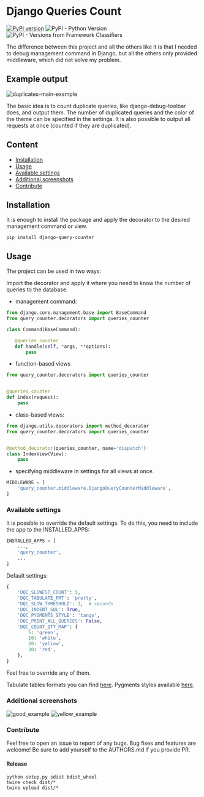 # Django Queries Count

[![PyPI version](https://badge.fury.io/py/django-query-counter.svg)](https://badge.fury.io/py/django-query-counter)
![PyPI - Python Version](https://img.shields.io/pypi/pyversions/django-query-counter)
![PyPI - Versions from Framework Classifiers](https://img.shields.io/pypi/frameworkversions/django/django-query-counter)


The difference between this project and all the others like it is that I needed
 to debug management command in Django, but all the others only provided middleware,
 which did not solve my problem.

## Example output

![duplicates-main-example](https://user-images.githubusercontent.com/13550539/117552176-89c30b80-b052-11eb-80b9-7eb32435d116.png)

The basic idea is to count duplicate queries, like django-debug-toolbar does,
 and output them. The number of duplicated queries and the color of the theme
 can be specified in the settings. It is also possible to output all requests
 at once (counted if they are duplicated).

## Content

- [Installation](#installation)
- [Usage](#usage)
- [Available settings](#available-settings)
- [Additional screenshots](#additional-screenshots)
- [Contribute](#contribute)

## Installation

It is enough to install the package and apply the decorator to the desired
 management command or view.

```shell
pip install django-query-counter
```

## Usage

The project can be used in two ways:

Import the decorator and apply it where you need to know the number of queries
 to the database.

- management command:

 ```python
from django.core.management.base import BaseCommand
from query_counter.decorators import queries_counter

class Command(BaseCommand):

    @queries_counter
    def handle(self, *args, **options):
        pass
 ```

- function-based views

```python
from query_counter.decorators import queries_counter


@queries_counter
def index(request):
    pass
```

- class-based views:

```python
from django.utils.decorators import method_decorator
from query_counter.decorators import queries_counter


@method_decorator(queries_counter, name='dispatch')
class IndexView(View):
    pass
```

- specifying middleware in settings for all views at once.

```python
MIDDLEWARE = [
    'query_counter.middleware.DjangoQueryCounterMiddleware',
]
```

### Available settings

It is possible to override the default settings. To do this, you need to
 include the app to the INSTALLED_APPS:

```python
INSTALLED_APPS = [
    ...,
    'query_counter',
    ...
]
```

Default settings:

```python
{
    'DQC_SLOWEST_COUNT': 5,
    'DQC_TABULATE_FMT': 'pretty',
    'DQC_SLOW_THRESHOLD': 1,  # seconds
    'DQC_INDENT_SQL': True,
    'DQC_PYGMENTS_STYLE': 'tango',
    'DQC_PRINT_ALL_QUERIES': False,
    'DQC_COUNT_QTY_MAP': {
        5: 'green',
        10: 'white',
        20: 'yellow',
        30: 'red',
    },
}
```

Feel free to override any of them.

Tabulate tables formats you can find [here](https://github.com/astanin/python-tabulate#table-format).
Pygments styles available [here](https://pygments.org/demo/).

### Additional screenshots

![good_example](https://user-images.githubusercontent.com/13550539/117552177-8a5ba200-b052-11eb-8b6b-e66521aebdd6.png)
![yellow_example](https://user-images.githubusercontent.com/13550539/117552179-8af43880-b052-11eb-85ca-65df4eca3ea7.png)

### Contribute

Feel free to open an issue to report of any bugs. Bug fixes and features are
 welcome! Be sure to add yourself to the AUTHORS.md if you provide PR.

#### Release

```shell
python setup.py sdist bdist_wheel
twine check dist/*
twine upload dist/*
```
